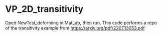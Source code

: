 # VP_2D_transitivity
Open NewTest_deforming in MatLab, then run.
This code performs a repo of the transitivity example from https://arxiv.org/pdf/2207.13053.pdf
